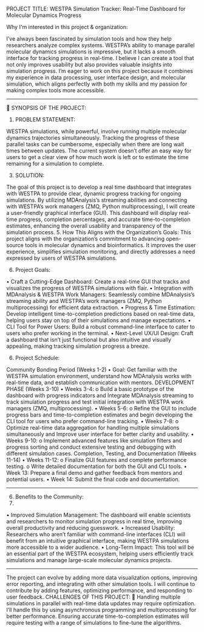 PROJECT TITLE: WESTPA Simulation Tracker: Real-Time Dashboard for Molecular Dynamics Progress

Why I'm interested in this project & organization:

I’ve always been fascinated by simulation tools and how they help researchers analyze complex systems. WESTPA’s ability to manage parallel molecular dynamics simulations is impressive, but it lacks a smooth interface for tracking progress in real-time. I believe I can create a tool that not only improves usability but also provides valuable insights into simulation progress. I’m eager to work on this project because it combines my experience in data processing, user interface design, and molecular simulation, which aligns perfectly with both my skills and my passion for making complex tools more accessible. 
________________________________________
	SYNOPSIS OF THE PROJECT:

1.	PROBLEM STATEMENT:
   
WESTPA simulations, while powerful, involve running multiple molecular dynamics trajectories simultaneously. Tracking the progress of these parallel tasks can be cumbersome, especially when there are long wait times between updates. The current system doesn’t offer an easy way for users to get a clear view of how much work is left or to estimate the time remaining for a simulation to complete.

3.	SOLUTION:
   
The goal of this project is to develop a real time dashboard that integrates with WESTPA to provide clear, dynamic progress tracking for ongoing simulations. By utilizing MDAnalysis’s streaming abilities and connecting with WESTPA’s work managers (ZMQ, Python multiprocessing), I will create a user-friendly graphical interface (GUI). This dashboard will display real-time progress, completion percentages, and accurate time-to-completion estimates, enhancing the overall usability and transparency of the simulation process.
5.	How This Aligns with the Organization’s Goals:
This project aligns with the organization’s commitment to advancing open-source tools in molecular dynamics and bioinformatics. It improves the user experience, simplifies simulation monitoring, and directly addresses a need expressed by users of WESTPA simulations.

6.	Project Goals:
   
•	Craft a Cutting-Edge Dashboard: Create a real-time GUI that tracks and visualizes the progress of WESTPA simulations with flair.
•	Integration with MDAnalysis & WESTPA Work Managers: Seamlessly combine MDAnalysis’s streaming ability and WESTPA’s work managers (ZMQ, Python multiprocessing) for efficient data extraction.
•	Progress & Time Estimation: Develop intelligent time-to-completion predictions based on real-time data, helping users stay on top of their simulations and manage expectations.
•	CLI Tool for Power Users: Build a robust command-line interface to cater to users who prefer working in the terminal.
•	Next-Level UX/UI Design: Craft a dashboard that isn’t just functional but also intuitive and visually appealing, making tracking simulation progress a breeze.

6.	 Project Schedule:
   
Community Bonding Period (Weeks 1-2)
•	Goal: Get familiar with the WESTPA simulation environment, understand how MDAnalysis works with real-time data, and establish communication with mentors.
 DEVELOPMENT PHASE (Weeks 3-10)
•	Weeks 3-4:
o	Build a basic prototype of the dashboard with progress indicators and Integrate MDAnalysis streaming to track simulation progress and test initial integration with WESTPA work managers (ZMQ, multiprocessing).
•	Weeks 5-6:
o	Refine the GUI to include progress bars and time-to-completion estimates and begin developing the CLI tool for users who prefer command-line tracking.
•	Weeks 7-8:
o	Optimize real-time data aggregation for handling multiple simulations simultaneously  and Improve user interface for better clarity and usability.
•	Weeks 9-10:
o	Implement advanced features like simulation filters and progress sorting and conduct extensive testing and debugging with different simulation cases.
Completion, Testing, and Documentation (Weeks 11-14)
•	Weeks 11-12:
o	Finalize GUI features and complete performance testing.
o	Write detailed documentation for both the GUI and CLI tools.
•	Week 13:  Prepare a final demo and gather feedback from mentors and potential users.
•	Week 14: Submit the final code and documentation.
________________________________________

6.	 Benefits to the Community:
7.	
•	Improved Simulation Management: The dashboard will enable scientists and researchers to monitor simulation progress in real time, improving overall productivity and reducing guesswork.
•	Increased Usability: Researchers who aren’t familiar with command-line interfaces (CLI) will benefit from an intuitive graphical interface, making WESTPA simulations more accessible to a wider audience.
•	Long-Term Impact: This tool will be an essential part of the WESTPA ecosystem, helping users efficiently track simulations and manage large-scale molecular dynamics projects.
________________________________________

The project can evolve by adding more data visualization options, improving error reporting, and integrating with other simulation tools. I will continue to contribute by adding features, optimizing performance, and responding to user feedback.
CHALLENGES OF THIS PROJECT: 
	Handling multiple simulations in parallel with real-time data updates may require optimization. I’ll handle this by using asynchronous programming and multiprocessing for better performance. Ensuring accurate time-to-completion estimates will require testing with a range of simulations to fine-tune the algorithms.


